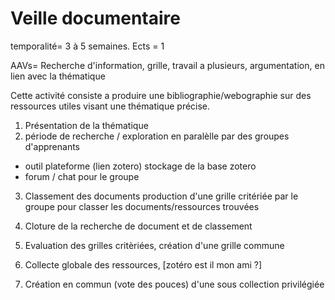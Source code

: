 
# Veille documentaire 

temporalité= 3 à 5 semaines. Ects = 1

AAVs= Recherche d'information, grille, travail a plusieurs, argumentation, en lien avec la thématique 

Cette activité consiste a produire une bibliographie/webographie sur des ressources utiles visant une thématique précise.

1) Présentation de la thématique 
2) période de recherche / exploration en paralèlle par des groupes d'apprenants 
  - outil plateforme (lien zotero) stockage de la base zotero
  - forum / chat pour le groupe 
3) Classement des documents
  production d'une grille critériée par le groupe pour classer les documents/ressources trouvées 

4) Cloture de la recherche de document et de classement 
5) Evaluation des grilles critèriées, création d'une grille commune  
6) Collecte globale des ressources, [zotéro est il mon ami ?]
7) Création en commun (vote des pouces) d'une sous collection privilégiée

